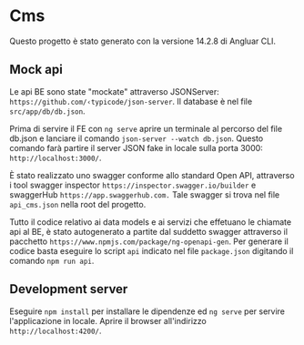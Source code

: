 # Cms

Questo progetto è stato generato con la versione 14.2.8 di Angluar CLI.

## Mock api

Le api BE sono state "mockate" attraverso JSONServer: `https://github.com/‹typicode/json-server`. Il database è nel file `src/app/db/db.json`.

Prima di servire il FE con `ng serve` aprire un terminale al percorso del file db.json e lanciare il comando `json-server --watch db.json`. Questo comando farà partire il server JSON fake in locale sulla porta 3000: `http://localhost:3000/`.

È stato realizzato uno swagger conforme allo standard Open API, attraverso i tool swagger inspector `https://inspector.swagger.io/builder` e swaggerHub `https://app.swaggerhub.com.`
Tale swagger si trova nel file `api_cms.json` nella root del progetto.

Tutto il codice relativo ai data models e ai servizi che effetuano le chiamate api al BE, è stato autogenerato a partite dal suddetto swagger attraverso il pacchetto `https://www.npmjs.com/package/ng-openapi-gen`.
Per generare il codice basta eseguire lo script `api` indicato nel file `package.json` digitando il comando `npm run api`.

## Development server

Eseguire `npm install` per installare le dipendenze ed `ng serve` per servire l'applicazione in locale. Aprire il browser all'indirizzo `http://localhost:4200/`.




